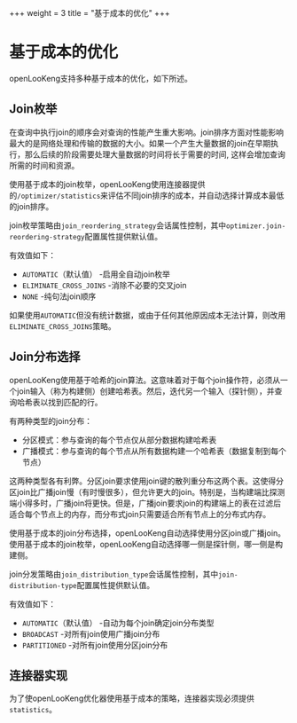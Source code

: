 +++
weight = 3
title = "基于成本的优化"
+++

基于成本的优化
========================

openLooKeng支持多种基于成本的优化，如下所述。

Join枚举
----------------

在查询中执行join的顺序会对查询的性能产生重大影响。join排序方面对性能影响最大的是网络处理和传输的数据的大小。如果一个产生大量数据的join在早期执行，那么后续的阶段需要处理大量数据的时间将长于需要的时间, 这样会增加查询所需的时间和资源。

使用基于成本的join枚举，openLooKeng使用连接器提供的`/optimizer/statistics`来评估不同join排序的成本，并自动选择计算成本最低的join排序。

join枚举策略由`join_reordering_strategy`会话属性控制，其中`optimizer.join-reordering-strategy`配置属性提供默认值。

有效值如下：

- `AUTOMATIC`（默认值） -启用全自动join枚举
- `ELIMINATE_CROSS_JOINS` -消除不必要的交叉join
- `NONE` -纯句法join顺序

如果使用`AUTOMATIC`但没有统计数据，或由于任何其他原因成本无法计算，则改用`ELIMINATE_CROSS_JOINS`策略。

Join分布选择
---------------------------

openLooKeng使用基于哈希的join算法。这意味着对于每个join操作符，必须从一个join输入（称为构建侧）创建哈希表。然后，迭代另一个输入（探针侧），并查询哈希表以找到匹配的行。

有两种类型的join分布：

- 分区模式：参与查询的每个节点仅从部分数据构建哈希表
- 广播模式：参与查询的每个节点从所有数据构建一个哈希表（数据复制到每个节点）

这两种类型各有利弊。分区join要求使用join键的散列重分布这两个表。这使得分区join比广播join慢（有时慢很多），但允许更大的join。特别是，当构建端比探测端小得多时，广播join将更快。但是，广播join要求join的构建端上的表在过滤后适合每个节点上的内存，而分布式join只需要适合所有节点上的分布式内存。

使用基于成本的join分布选择，openLooKeng自动选择使用分区join或广播join。使用基于成本的join枚举，openLooKeng自动选择哪一侧是探针侧，哪一侧是构建侧。

join分发策略由`join_distribution_type`会话属性控制，其中`join-distribution-type`配置属性提供默认值。

有效值如下：

- `AUTOMATIC`（默认值） -自动为每个join确定join分布类型
- `BROADCAST` -对所有join使用广播join分布
- `PARTITIONED` -对所有join使用分区join分布

连接器实现
-------------------------

为了使openLooKeng优化器使用基于成本的策略，连接器实现必须提供`statistics`。
